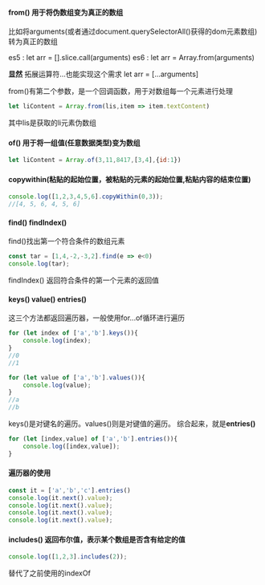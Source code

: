 #### from() 用于将伪数组变为真正的数组
比如将arguments(或者通过document.querySelectorAll()获得的dom元素数组)转为真正的数组 

es5 : let arr = [].slice.call(arguments)
es6 : let arr = Array.from(arguments)

**显然** 拓展运算符...也能实现这个需求
let arr = [...arguments]

from()有第二个参数，是一个回调函数，用于对数组每一个元素进行处理
``` javascript
let liContent = Array.from(lis,item => item.textContent)
```
其中lis是获取的li元素伪数组


#### of() 用于将一组值(任意数据类型)变为数组
``` javascript
let liContent = Array.of(3,11,8417,[3,4],{id:1})
```


#### copywithin(粘贴的起始位置，被粘贴的元素的起始位置,粘贴内容的结束位置) 
``` javascript
console.log([1,2,3,4,5,6].copyWithin(0,3)); 
//[4, 5, 6, 4, 5, 6]
```

#### find() findIndex()
find()找出第一个符合条件的数组元素
``` javascript
const tar = [1,4,-2,-3,2].find(e => e<0)
console.log(tar);
```
findIndex() 返回符合条件的第一个元素的返回值


#### keys() value() entries()
这三个方法都返回遍历器，一般使用for...of循环进行遍历
``` javascript
for (let index of ['a','b'].keys()){
    console.log(index);
}
//0
//1
```

``` javascript
for (let value of ['a','b'].values()){
    console.log(value);
}
//a
//b
```
keys()是对键名的遍历。values()则是对键值的遍历。
综合起来，就是**entries()**
``` javascript
for (let [index,value] of ['a','b'].entries()){
    console.log([index,value]);
}
```

#### 遍历器的使用
``` javascript
const it = ['a','b','c'].entries()
console.log(it.next().value);
console.log(it.next().value);
console.log(it.next().value);
console.log(it.next().value);
```

#### includes() 返回布尔值，表示某个数组是否含有给定的值 
``` javascript
console.log([1,2,3].includes(2));
```
替代了之前使用的indexOf